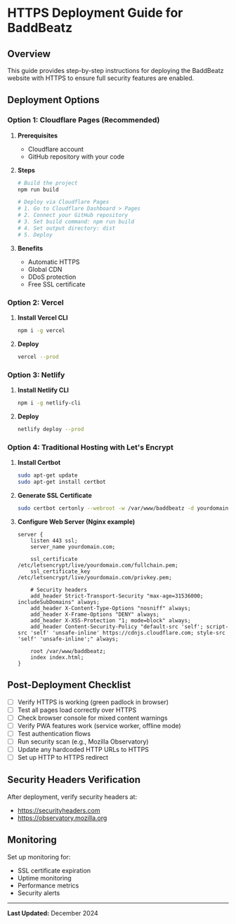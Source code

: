 # HTTPS Deployment Guide for BaddBeatz

## Overview
This guide provides step-by-step instructions for deploying the BaddBeatz website with HTTPS to ensure full security features are enabled.

## Deployment Options

### Option 1: Cloudflare Pages (Recommended)
1. **Prerequisites**
   - Cloudflare account
   - GitHub repository with your code

2. **Steps**
   ```bash
   # Build the project
   npm run build
   
   # Deploy via Cloudflare Pages
   # 1. Go to Cloudflare Dashboard > Pages
   # 2. Connect your GitHub repository
   # 3. Set build command: npm run build
   # 4. Set output directory: dist
   # 5. Deploy
   ```

3. **Benefits**
   - Automatic HTTPS
   - Global CDN
   - DDoS protection
   - Free SSL certificate

### Option 2: Vercel
1. **Install Vercel CLI**
   ```bash
   npm i -g vercel
   ```

2. **Deploy**
   ```bash
   vercel --prod
   ```

### Option 3: Netlify
1. **Install Netlify CLI**
   ```bash
   npm i -g netlify-cli
   ```

2. **Deploy**
   ```bash
   netlify deploy --prod
   ```

### Option 4: Traditional Hosting with Let's Encrypt
1. **Install Certbot**
   ```bash
   sudo apt-get update
   sudo apt-get install certbot
   ```

2. **Generate SSL Certificate**
   ```bash
   sudo certbot certonly --webroot -w /var/www/baddbeatz -d yourdomain.com
   ```

3. **Configure Web Server (Nginx example)**
   ```nginx
   server {
       listen 443 ssl;
       server_name yourdomain.com;
       
       ssl_certificate /etc/letsencrypt/live/yourdomain.com/fullchain.pem;
       ssl_certificate_key /etc/letsencrypt/live/yourdomain.com/privkey.pem;
       
       # Security headers
       add_header Strict-Transport-Security "max-age=31536000; includeSubDomains" always;
       add_header X-Content-Type-Options "nosniff" always;
       add_header X-Frame-Options "DENY" always;
       add_header X-XSS-Protection "1; mode=block" always;
       add_header Content-Security-Policy "default-src 'self'; script-src 'self' 'unsafe-inline' https://cdnjs.cloudflare.com; style-src 'self' 'unsafe-inline';" always;
       
       root /var/www/baddbeatz;
       index index.html;
   }
   ```

## Post-Deployment Checklist

- [ ] Verify HTTPS is working (green padlock in browser)
- [ ] Test all pages load correctly over HTTPS
- [ ] Check browser console for mixed content warnings
- [ ] Verify PWA features work (service worker, offline mode)
- [ ] Test authentication flows
- [ ] Run security scan (e.g., Mozilla Observatory)
- [ ] Update any hardcoded HTTP URLs to HTTPS
- [ ] Set up HTTP to HTTPS redirect

## Security Headers Verification

After deployment, verify security headers at:
- https://securityheaders.com
- https://observatory.mozilla.org

## Monitoring

Set up monitoring for:
- SSL certificate expiration
- Uptime monitoring
- Performance metrics
- Security alerts

---

**Last Updated:** December 2024
